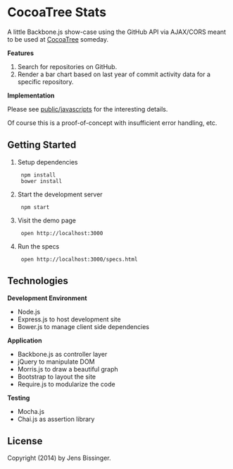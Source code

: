 # CocoaTree Stats

A little Backbone.js show-case using the GitHub API via AJAX/CORS meant to be used at [CocoaTree](http://cocoa-tree.github.io) someday.

**Features**

1. Search for repositories on GitHub.
2. Render a bar chart based on last year of commit activity data for a specific repository.

**Implementation**

Please see [public/javascripts](public/javascripts) for the interesting details.

Of course this is a proof-of-concept with insufficient error handling, etc.

## Getting Started

1. Setup dependencies

    	npm install
    	bower install

2. Start the development server    

    	npm start
    
3. Visit the demo page

    	open http://localhost:3000

4. Run the specs

    	open http://localhost:3000/specs.html

## Technologies

**Development Environment**

  * Node.js
  * Express.js to host development site
  * Bower.js to manage client side dependencies

**Application**

  * Backbone.js as controller layer
  * jQuery to manipulate DOM
  * Morris.js to draw a beautiful graph
  * Bootstrap to layout the site
  * Require.js to modularize the code

**Testing**

  * Mocha.js
  * Chai.js as assertion library

## License

Copyright (2014) by Jens Bissinger.
